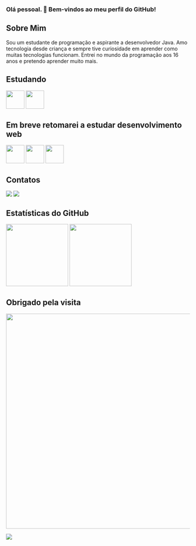 ### Olá pessoal. 👋 Bem-vindos ao meu perfil do GitHub!

## Sobre Mim

Sou um estudante de programação e aspirante a desenvolvedor Java. Amo tecnologia desde criança e sempre tive curiosidade
em aprender como muitas tecnologias funcionam. Entrei no mundo da programação aos 16 anos e pretendo aprender muito mais.

## Estudando

<div>
<img height="50em" src="https://cdn.jsdelivr.net/gh/devicons/devicon/icons/java/java-original.svg" />
<img height="50em" src="https://cdn.jsdelivr.net/gh/devicons/devicon/icons/spring/spring-original.svg" />
</div>


## Em breve retomarei a estudar desenvolvimento web

<div>
<img height="50em" src="https://cdn.jsdelivr.net/gh/devicons/devicon/icons/html5/html5-original.svg" />
<img height="50em" src="https://cdn.jsdelivr.net/gh/devicons/devicon/icons/css3/css3-original.svg" />
<!-- <img height="50em" src="https://cdn.jsdelivr.net/gh/devicons/devicon/icons/bootstrap/bootstrap-original.svg" /> -->
<img height="50em" src="https://cdn.jsdelivr.net/gh/devicons/devicon/icons/javascript/javascript-original.svg" />
</div>

## Contatos

<a href="https://www.linkedin.com/in/jonas-carvalho-1b7406250" target="_blank"><img src="https://img.shields.io/badge/LinkedIn-0077B5?style=for-the-badge&logo=linkedin&logoColor=white" target="_blank"></a>
<a href="https://discord.com/channels/363502054846758915" target="_blank"><img src="https://img.shields.io/badge/Discord-5865F2?style=for-the-badge&logo=discord&logoColor=white" target="_blank"></a>

## Estatísticas do GitHub

<div>
<img height="170em" src="https://github-readme-stats.vercel.app/api?username=JonasOak&show_icons=true&theme=midnight-purple&include_all_commits=true&count_private=true"/>
<img height="170em" src="https://github-readme-stats.vercel.app/api/top-langs/?username=JonasOak&layout=compact&langs_count=7&theme=midnight-purple"/>
</div>

<!-- ## Visitas -->

## Obrigado pela visita

<p align="center">
  <a href="https://github.com/JonasOak" target="_blank">
    <img src="https://media.giphy.com/media/JIX9t2j0ZTN9S/giphy.gif" alt="Gato" width="1176" height="588">
  </a>
</p>
<a href="https://github.com/JonasOak">
  <img src="https://visitcount.itsvg.in/api?id=JonasOak&label=Profile%20Views&color=12&icon=7&pretty=false" />
</a>



